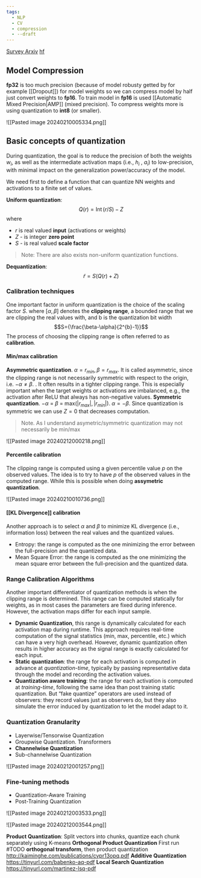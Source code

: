 ```yaml
---
tags:
  - NLP
  - CV
  - compression
  - --draft
---
```

[Survey Arxiv](https://arxiv.org/pdf/2103.13630.pdf) [hf](https://huggingface.co/docs/optimum/concept_guides/quantization)
## Model Compression
**fp32** is too much precision (because of model robusty getted by for example [[Dropout]]) for model weights so we can compress model by half just convert weights to **fp16**. To train model in **fp16** is used [[Automatic Mixed Precision|AMP]] (mixed precision). To compress weights more is using quantization to **int8** (or smaller).

![[Pasted image 20240210005334.png]]

## Basic concepts of quantization
During quantization, the goal is to reduce the precision of both the weights $w_i$, as well as the intermediate activation maps (i.e., $h_i$ , $a_i$) to low-precision, with minimal impact on the generalization power/accuracy of the model.

We need first to define a function that can quantize NN weights and activations to a finite set of values.

**Uniform quantization**:
$$Q(r)=\operatorname{Int}(r/S)-Z$$
where
- $r$ is real valued **input** (activations or weights)
- $Z$ - is integer **zero point**
- $S$ - is real valued **scale factor**

>Note: There are also exists non-uniform quantization functions.

**Dequantization**:
$$\tilde{r}=S(Q(r)+Z)$$

### Calibration techniques
One important factor in uniform quantization is the choice of the scaling factor $S$. where $[α, β]$ denotes the **clipping range**, a bounded range that we are clipping the real values with, and b is the quantization bit width
$$S={\frac{\beta-\alpha}{2^{b}-1}}$$
The process of choosing the clipping range is often referred to as **calibration**.
#### Min/max calibration
**Asymmetric quantization**. $\alpha=r_{min}, \beta=r_{max}$.  It is called asymmetric, since the clipping range is not necessarily symmetric with respect to the origin, i.e. $-\alpha \neq \beta$. . It often results in a tighter clipping range. This is especially important when the target weights or activations are imbalanced, e.g., the activation after ReLU that always has non-negative values.
**Symmetric quantization**. $-\alpha\ =\ \beta\ =\ \mathrm{max}(|r_{m a x}|,|r_{m i n}|)$. $\alpha = -\beta$. Since quantization is symmetric we can use $Z=0$ that decreases computation.

>Note. As I understand asymetric/symmetric quantization may not necessarily be min/max

![[Pasted image 20240212000218.png]]

#### Percentile calibration
The clipping range is computed using a given percentile value $p$ on the observed values. The idea is to try to have $p$ of the observed values in the computed range. While this is possible when doing **assymetric quantization**.

![[Pasted image 20240210010736.png]]

#### [[KL Divergence]] calibration
Another approach is to select $α$ and $β$ to minimize KL divergence (i.e., information loss) between the real values and the quantized values.
- Entropy: the range is computed as the one minimizing the error between the full-precision and the quantized data.
- Mean Square Error: the range is computed as the one minimizing the mean square error between the full-precision and the quantized data.

### Range Calibration Algorithms
Another important differentiator of quantization methods is when the clipping range is determined. This range can be computed statically for weights, as in most cases the parameters are fixed during inference. However, the activation maps differ for each input sample.
- **Dynamic Quantization**, this range is dynamically calculated for each activation map during runtime. This approach requires real-time computation of the signal statistics (min, max, percentile, etc.) which can have a very high overhead. However, dynamic quantization often results in higher accuracy as the signal range is exactly calculated for each input.
- **Static quantization**: the range for each activation is computed in advance at _quantization-time_, typically by passing representative data through the model and recording the activation values.
- **Quantization aware training**: the range for each activation is computed at _training-time_, following the same idea than post training static quantization. But “fake quantize” operators are used instead of observers: they record values just as observers do, but they also simulate the error induced by quantization to let the model adapt to it.

### Quantization Granularity
- Layerwise/Tensorwise Quantization
- Groupwise Quantization. Transformers
- **Channelwise Quantization**
- Sub-channelwise Quantization


![[Pasted image 20240212001257.png]]

### Fine-tuning methods
- Quantization-Aware Training
- Post-Training Quantization

![[Pasted image 20240212003533.png]]


![[Pasted image 20240212003544.png]]

**Product Quantization**: Split vectors into chunks, quantize each chunk separately using K-means
**Orthogonal Product Quantization** First run #TODO **orthogonal transform**, then product quantization http://kaiminghe.com/publications/cvpr13opq.pdf 
**Additive Quantization** https://tinyurl.com/babenko-aq-pdf 
**Local Search Quantization** https://tinyurl.com/martinez-lsq-pdf